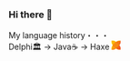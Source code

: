 ### Hi there 👋

My language history・・・  
Delphi🏛 → Java☕ → Haxe [<img src="https://raw.githubusercontent.com/HaxeFoundation/haxe.org/staging/www/img/haxe-logo.svg" alt="Haxe" height="16">](https://haxe.org)
<!--
**seiren-games/seiren-games** is a ✨ _special_ ✨ repository because its `README.md` (this file) appears on your GitHub profile.

Here are some ideas to get you started:

- 🔭 I’m currently working on ...
- 🌱 I’m currently learning ...
- 👯 I’m looking to collaborate on ...
- 🤔 I’m looking for help with ...
- 💬 Ask me about ...
- 📫 How to reach me: ...
- 😄 Pronouns: ...
- ⚡ Fun fact: ...
-->
